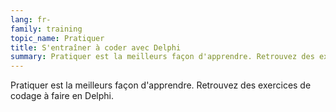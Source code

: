 ```yaml
---
lang: fr-
family: training
topic_name: Pratiquer
title: S'entraîner à coder avec Delphi
summary: Pratiquer est la meilleurs façon d'apprendre. Retrouvez des exercices de codage à faire en Delphi.
---
```

Pratiquer est la meilleurs façon d'apprendre. Retrouvez des exercices de codage à faire en Delphi.